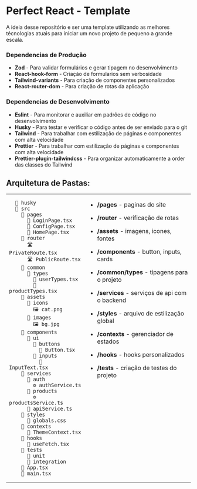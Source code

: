 # Perfect React - Template

A ideia desse repositório e ser uma template utilizando as melhores técnologias atuais para iniciar um novo projeto de pequeno a grande escala.

### Dependencias de Produção

- **Zod** - Para validar formulários e gerar tipagem no desenvolvimento
- **React-hook-form** - Criação de formularios sem verbosidade
- **Tailwind-variants** - Para criação de componentes personalizados
- **React-router-dom** - Para criação de rotas da aplicação

### Dependencias de Desenvolvimento

- **Eslint** - Para monitorar e auxiliar em padrões de código no desenvolvimento
- **Husky** - Para testar e verificar o código antes de ser enviado para o git
- **Tailwind** - Para trabalhar com estilização de páginas e componentes com alta velocidade
- **Prettier** - Para trabalhar com estilização de páginas e componentes com alta velocidade
- **Prettier-plugin-tailwindcss** - Para organizar automaticamente a order das classes do Tailwind

## Arquitetura de Pastas:

<table>
  <tr>
    <td valign="center">
      
      🐾 husky
      📁 src
        📁 pages
          📄 LoginPage.tsx
          📄 ConfigPage.tsx
          📄 HomePage.tsx
        📁 router
          🛣️ PrivateRoute.tsx
          🛣️ PublicRoute.tsx
        📁 common
          📁 types
            📄 userTypes.tsx
            📄 productTypes.tsx
        📁 assets
          📁 icons
            🖼️ cat.png
          📁 images
            🖼️ bg.jpg
        📁 components
          📁 ui
            📁 buttons
              🧱 Button.tsx
            📁 inputs
              🧱 InputText.tsx
        📁 services
          📁 auth
            ⚙️ authService.ts
          📁 products
            ⚙️ productsService.ts
          📄 apiService.ts
        📁 styles
          🎨 globals.css
        📁 contexts
          🧠 ThemeContext.tsx
        📁 hooks
          🎣 useFetch.tsx
        📁 tests
          📁 unit
          📁 integration
        📄 App.tsx
        📄 main.tsx

  </td>
  <td valign="top">

- **/pages** - paginas do site
- **/router** - verificação de rotas
- **/assets** - imagens, icones, fontes
- **/components** - button, inputs, cards
- **/common/types** - tipagens para o projeto
- **/services** - serviços de api com o backend
- **/styles** - arquivo de estilização global
- **/contexts** - gerenciador de estados
- **/hooks** - hooks personalizados
- **/tests** - criação de testes do projeto

  </td>
  </tr>
  </table>
